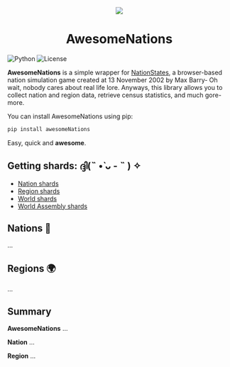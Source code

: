 <p align="center">
  <img src="https://i.imgur.com/yQ9gI82.png" />
</p>

<h1 align="center">AwesomeNations</h1>

![Python](https://img.shields.io/badge/python-3.10%2B-blue)
![License](https://img.shields.io/badge/license-MIT-green)

**AwesomeNations** is a simple wrapper for [NationStates](https://www.nationstates.net), a browser-based nation simulation game created at 13 November 2002 by Max Barry- Oh wait, nobody cares about real life lore. Anyways, this library allows you to collect nation and region data, retrieve census statistics, and much gore- more.

You can install AwesomeNations using pip:

``` bash
pip install awesomeNations
```

Easy, quick and **awesome**.

## Getting shards: ദ്ദി(˵ •̀ ᴗ - ˵ ) ✧

- [Nation shards](https://www.nationstates.net/pages/api.html#nationapi-publicshards)
- [Region shards](https://www.nationstates.net/pages/api.html#regionapi-shards)
- [World shards](https://www.nationstates.net/pages/api.html#worldapi-shards)
- [World Assembly shards](https://www.nationstates.net/pages/api.html#waapi-shards)

## Nations 🚩
...

## Regions 🌍
...

## Summary

**AwesomeNations**
...

**Nation**
...

**Region**
...